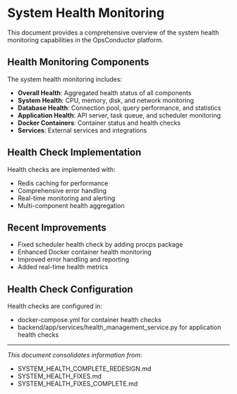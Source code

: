 # System Health Monitoring

This document provides a comprehensive overview of the system health monitoring capabilities in the OpsConductor platform.

## Health Monitoring Components

The system health monitoring includes:

- **Overall Health**: Aggregated health status of all components
- **System Health**: CPU, memory, disk, and network monitoring
- **Database Health**: Connection pool, query performance, and statistics
- **Application Health**: API server, task queue, and scheduler monitoring
- **Docker Containers**: Container status and health checks
- **Services**: External services and integrations

## Health Check Implementation

Health checks are implemented with:

- Redis caching for performance
- Comprehensive error handling
- Real-time monitoring and alerting
- Multi-component health aggregation

## Recent Improvements

- Fixed scheduler health check by adding procps package
- Enhanced Docker container health monitoring
- Improved error handling and reporting
- Added real-time health metrics

## Health Check Configuration

Health checks are configured in:
- docker-compose.yml for container health checks
- backend/app/services/health_management_service.py for application health checks

---

*This document consolidates information from:*
- SYSTEM_HEALTH_COMPLETE_REDESIGN.md
- SYSTEM_HEALTH_FIXES.md
- SYSTEM_HEALTH_FIXES_COMPLETE.md